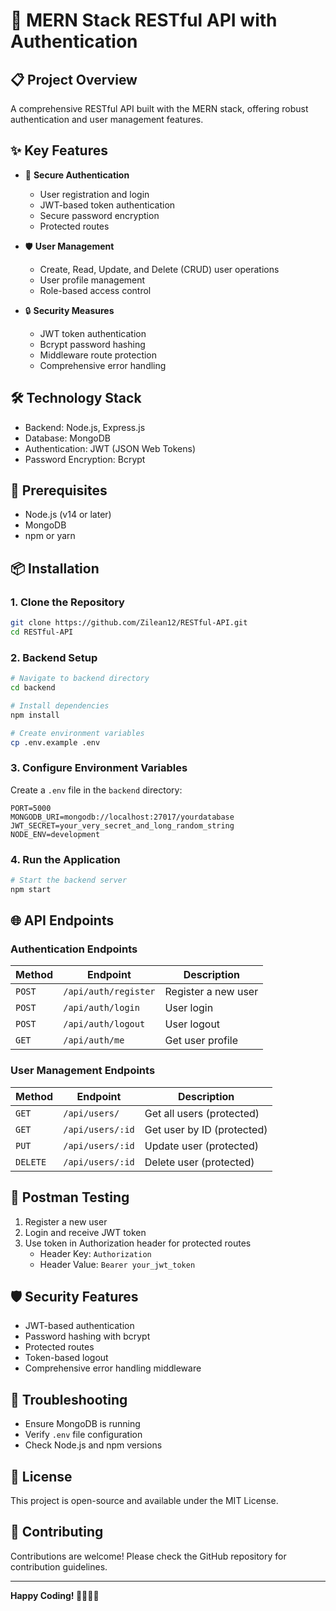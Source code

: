 # 🚀 MERN Stack RESTful API with Authentication

## 📋 Project Overview

A comprehensive RESTful API built with the MERN stack, offering robust authentication and user management features.

## ✨ Key Features

- 🔐 **Secure Authentication**
  - User registration and login
  - JWT-based token authentication
  - Secure password encryption
  - Protected routes

- 🛡️ **User Management**
  - Create, Read, Update, and Delete (CRUD) user operations
  - User profile management
  - Role-based access control

- 🔒 **Security Measures**
  - JWT token authentication
  - Bcrypt password hashing
  - Middleware route protection
  - Comprehensive error handling

## 🛠️ Technology Stack

- Backend: Node.js, Express.js
- Database: MongoDB
- Authentication: JWT (JSON Web Tokens)
- Password Encryption: Bcrypt

## 🔧 Prerequisites

- Node.js (v14 or later)
- MongoDB
- npm or yarn

## 📦 Installation

### 1. Clone the Repository

```bash
git clone https://github.com/Zilean12/RESTful-API.git
cd RESTful-API
```

### 2. Backend Setup

```bash
# Navigate to backend directory
cd backend

# Install dependencies
npm install

# Create environment variables
cp .env.example .env
```

### 3. Configure Environment Variables

Create a `.env` file in the `backend` directory:

```env
PORT=5000
MONGODB_URI=mongodb://localhost:27017/yourdatabase
JWT_SECRET=your_very_secret_and_long_random_string
NODE_ENV=development
```

### 4. Run the Application

```bash
# Start the backend server
npm start
```

## 🌐 API Endpoints

### Authentication Endpoints

| Method | Endpoint | Description |
|--------|----------|-------------|
| `POST` | `/api/auth/register` | Register a new user |
| `POST` | `/api/auth/login` | User login |
| `POST` | `/api/auth/logout` | User logout |
| `GET` | `/api/auth/me` | Get user profile |

### User Management Endpoints

| Method | Endpoint | Description |
|--------|----------|-------------|
| `GET` | `/api/users/` | Get all users (protected) |
| `GET` | `/api/users/:id` | Get user by ID (protected) |
| `PUT` | `/api/users/:id` | Update user (protected) |
| `DELETE` | `/api/users/:id` | Delete user (protected) |

## 🧪 Postman Testing

1. Register a new user
2. Login and receive JWT token
3. Use token in Authorization header for protected routes
   - Header Key: `Authorization`
   - Header Value: `Bearer your_jwt_token`

## 🛡️ Security Features

- JWT-based authentication
- Password hashing with bcrypt
- Protected routes
- Token-based logout
- Comprehensive error handling middleware

## 🚨 Troubleshooting

- Ensure MongoDB is running
- Verify `.env` file configuration
- Check Node.js and npm versions

## 📜 License

This project is open-source and available under the MIT License.

## 🌟 Contributing

Contributions are welcome! Please check the GitHub repository for contribution guidelines.

---

**Happy Coding! 👨‍💻👩‍💻**
